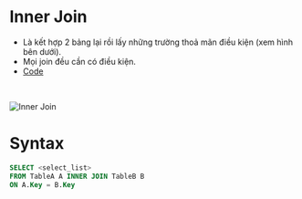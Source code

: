 # Inner Join
- Là kết hợp 2 bảng lại rồi lấy những trường thoả mãn điều kiện (xem hình bên dưới).
- Mọi join đều cần có điều kiện.
- [Code](inner%20join.sql)
<br>

![Inner Join](https://github.com/K1ethoang/SQL-Server/blob/main/9.1.Inner%20Join/sql-inner-join.png)

# Syntax

```SQL
SELECT <select_list>
FROM TableA A INNER JOIN TableB B
ON A.Key = B.Key
```
